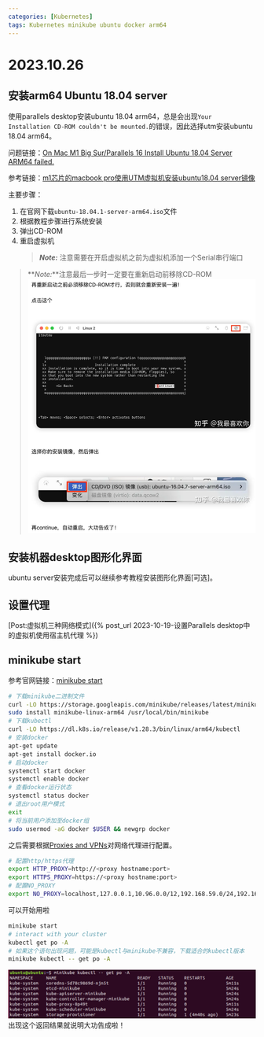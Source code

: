 ```yaml
---
categories: [Kubernetes]
tags: Kubernetes minikube ubuntu docker arm64
---
```

# 2023.10.26
## 安装arm64 Ubuntu 18.04 server
使用parallels desktop安装ubuntu 18.04 arm64，总是会出现`Your Installation CD-ROM couldn't be mounted.`的错误，因此选择utm安装ubuntu 18.04 arm64。

问题链接：[On Mac M1 Big Sur/Parallels 16 Install Ubuntu 18.04 Server ARM64 failed.](https://forum.parallels.com/threads/on-mac-m1-big-sur-parallels-16-install-ubuntu-18-04-server-arm64-failed.353695/)

参考链接：[m1芯片的macbook pro使用UTM虚拟机安装ubuntu18.04 server镜像](https://zhuanlan.zhihu.com/p/546518362)

主要步骤：
1. 在官网下载`ubuntu-18.04.1-server-arm64.iso`文件
2. 根据教程步骤进行系统安装
3. 弹出CD-ROM
4. 重启虚拟机
   > **_Note:_** 注意需要在开启虚拟机之前为虚拟机添加一个Serial串行端口
> **_Note:_**注意最后一步时一定要在重新启动前移除CD-ROM
> ![](2023-10-27-09-24-32.png)
## 安装机器desktop图形化界面
ubuntu server安装完成后可以继续参考教程安装图形化界面[可选]。
## 设置代理
[Post:虚拟机三种网络模式]({% post_url 2023-10-19-设置Parallels desktop中的虚拟机使用宿主机代理 %})
## minikube start
参考官网链接：[minikube start](https://minikube.sigs.k8s.io/docs/start/)
```bash
# 下载minikube二进制文件
curl -LO https://storage.googleapis.com/minikube/releases/latest/minikube-linux-arm64
sudo install minikube-linux-arm64 /usr/local/bin/minikube
# 下载kubectl
curl -LO https://dl.k8s.io/release/v1.28.3/bin/linux/arm64/kubectl
# 安装docker
apt-get update
apt-get install docker.io
# 启动docker
systemctl start docker
systemctl enable docker
# 查看docker运行状态
systemctl status docker
# 退出root用户模式
exit
# 将当前用户添加至docker组
sudo usermod -aG docker $USER && newgrp docker
```
之后需要根据[Proxies and VPNs](https://minikube.sigs.k8s.io/docs/handbook/vpn_and_proxy/)对网络代理进行配置。
```bash
# 配置http/https代理
export HTTP_PROXY=http://<proxy hostname:port>
export HTTPS_PROXY=https://<proxy hostname:port>
# 配置NO_PROXY
export NO_PROXY=localhost,127.0.0.1,10.96.0.0/12,192.168.59.0/24,192.168.49.0/24,192.168.39.0/24
```
可以开始用啦
```bash
minikube start
# interact with your cluster
kubectl get po -A
# 如果这个语句出现问题，可能是kubectl与minikube不兼容，下载适合的kubectl版本
minikube kubectl -- get po -A
```
![](2023-10-27-10-12-03.png)
出现这个返回结果就说明大功告成啦！